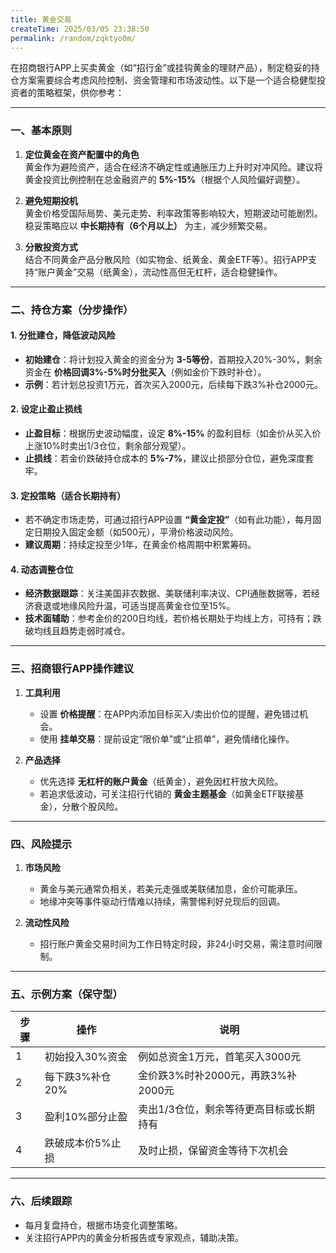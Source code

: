 ```yaml
---
title: 黄金交易
createTime: 2025/03/05 23:38:50
permalink: /random/zqktyo0m/
---
```


在招商银行APP上买卖黄金（如“招行金”或挂钩黄金的理财产品），制定稳妥的持仓方案需要综合考虑风险控制、资金管理和市场波动性。以下是一个适合稳健型投资者的策略框架，供你参考：

---

### **一、基本原则**
1. **定位黄金在资产配置中的角色**  
   黄金作为避险资产，适合在经济不确定性或通胀压力上升时对冲风险。建议将黄金投资比例控制在总金融资产的 **5%-15%**（根据个人风险偏好调整）。

2. **避免短期投机**  
   黄金价格受国际局势、美元走势、利率政策等影响较大，短期波动可能剧烈。稳妥策略应以 **中长期持有（6个月以上）** 为主，减少频繁交易。

3. **分散投资方式**  
   结合不同黄金产品分散风险（如实物金、纸黄金、黄金ETF等）。招行APP支持“账户黄金”交易（纸黄金），流动性高但无杠杆，适合稳健操作。

---

### **二、持仓方案（分步操作）**
#### **1. 分批建仓，降低波动风险**
- **初始建仓**：将计划投入黄金的资金分为 **3-5等份**，首期投入20%-30%，剩余资金在 **价格回调3%-5%时分批买入**（例如金价下跌时补仓）。
- **示例**：若计划总投资1万元，首次买入2000元，后续每下跌3%补仓2000元。

#### **2. 设定止盈止损线**
- **止盈目标**：根据历史波动幅度，设定 **8%-15%** 的盈利目标（如金价从买入价上涨10%时卖出1/3仓位，剩余部分观望）。
- **止损线**：若金价跌破持仓成本的 **5%-7%**，建议止损部分仓位，避免深度套牢。

#### **3. 定投策略（适合长期持有）**
- 若不确定市场走势，可通过招行APP设置 **“黄金定投”**（如有此功能），每月固定日期投入固定金额（如500元），平滑价格波动风险。
- **建议周期**：持续定投至少1年，在黄金价格周期中积累筹码。

#### **4. 动态调整仓位**
- **经济数据跟踪**：关注美国非农数据、美联储利率决议、CPI通胀数据等，若经济衰退或地缘风险升温，可适当提高黄金仓位至15%。
- **技术面辅助**：参考金价的200日均线，若价格长期处于均线上方，可持有；跌破均线且趋势走弱时减仓。

---

### **三、招商银行APP操作建议**
1. **工具利用**
    - 设置 **价格提醒**：在APP内添加目标买入/卖出价位的提醒，避免错过机会。
    - 使用 **挂单交易**：提前设定“限价单”或“止损单”，避免情绪化操作。

2. **产品选择**
    - 优先选择 **无杠杆的账户黄金**（纸黄金），避免因杠杆放大风险。
    - 若追求低波动，可关注招行代销的 **黄金主题基金**（如黄金ETF联接基金），分散个股风险。

---

### **四、风险提示**
1. **市场风险**
    - 黄金与美元通常负相关，若美元走强或美联储加息，金价可能承压。
    - 地缘冲突等事件驱动行情难以持续，需警惕利好兑现后的回调。

2. **流动性风险**
    - 招行账户黄金交易时间为工作日特定时段，非24小时交易，需注意时间限制。

---

### **五、示例方案（保守型）**
| 步骤 | 操作             | 说明                                    |
| ---- | ---------------- | --------------------------------------- |
| 1    | 初始投入30%资金  | 例如总资金1万元，首笔买入3000元         |
| 2    | 每下跌3%补仓20%  | 金价跌3%时补2000元，再跌3%补2000元      |
| 3    | 盈利10%部分止盈  | 卖出1/3仓位，剩余等待更高目标或长期持有 |
| 4    | 跌破成本价5%止损 | 及时止损，保留资金等待下次机会          |

---

### **六、后续跟踪**
- 每月复盘持仓，根据市场变化调整策略。
- 关注招行APP内的黄金分析报告或专家观点，辅助决策。
